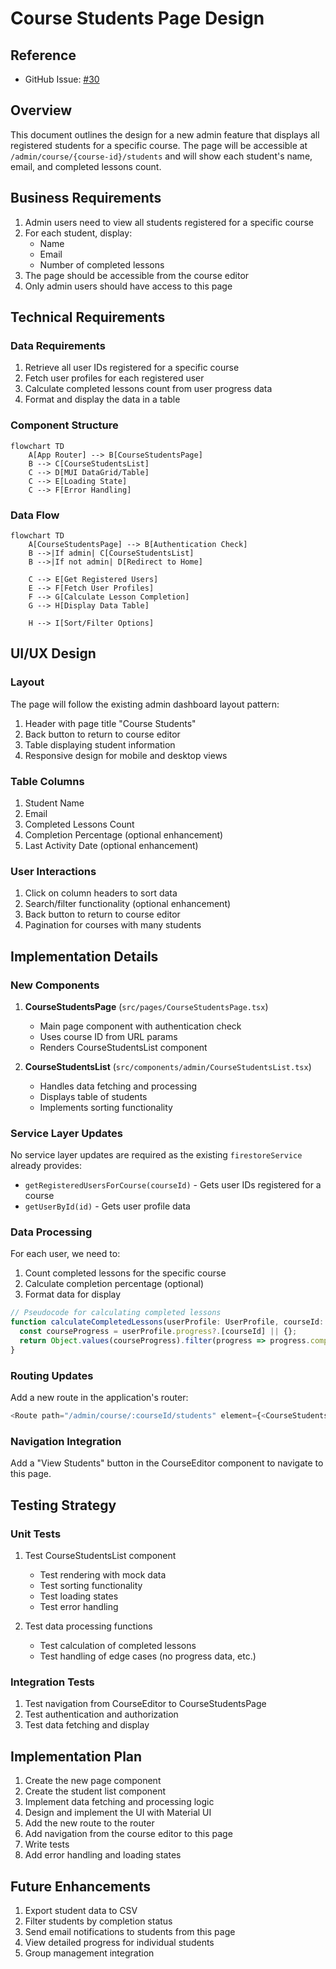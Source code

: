 # Course Students Page Design

## Reference
- GitHub Issue: [#30](https://github.com/joeychia/online-course/issues/30)

## Overview

This document outlines the design for a new admin feature that displays all registered students for a specific course. The page will be accessible at `/admin/course/{course-id}/students` and will show each student's name, email, and completed lessons count.

## Business Requirements

1. Admin users need to view all students registered for a specific course
2. For each student, display:
   - Name
   - Email
   - Number of completed lessons
3. The page should be accessible from the course editor
4. Only admin users should have access to this page

## Technical Requirements

### Data Requirements

1. Retrieve all user IDs registered for a specific course
2. Fetch user profiles for each registered user
3. Calculate completed lessons count from user progress data
4. Format and display the data in a table

### Component Structure

```mermaid
flowchart TD
    A[App Router] --> B[CourseStudentsPage]
    B --> C[CourseStudentsList]
    C --> D[MUI DataGrid/Table]
    C --> E[Loading State]
    C --> F[Error Handling]
```

### Data Flow

```mermaid
flowchart TD
    A[CourseStudentsPage] --> B[Authentication Check]
    B -->|If admin| C[CourseStudentsList]
    B -->|If not admin| D[Redirect to Home]
    
    C --> E[Get Registered Users]
    E --> F[Fetch User Profiles]
    F --> G[Calculate Lesson Completion]
    G --> H[Display Data Table]
    
    H --> I[Sort/Filter Options]
```

## UI/UX Design

### Layout

The page will follow the existing admin dashboard layout pattern:

1. Header with page title "Course Students"
2. Back button to return to course editor
3. Table displaying student information
4. Responsive design for mobile and desktop views

### Table Columns

1. Student Name
2. Email
3. Completed Lessons Count
4. Completion Percentage (optional enhancement)
5. Last Activity Date (optional enhancement)

### User Interactions

1. Click on column headers to sort data
2. Search/filter functionality (optional enhancement)
3. Back button to return to course editor
4. Pagination for courses with many students

## Implementation Details

### New Components

1. **CourseStudentsPage** (`src/pages/CourseStudentsPage.tsx`)
   - Main page component with authentication check
   - Uses course ID from URL params
   - Renders CourseStudentsList component

2. **CourseStudentsList** (`src/components/admin/CourseStudentsList.tsx`)
   - Handles data fetching and processing
   - Displays table of students
   - Implements sorting functionality

### Service Layer Updates

No service layer updates are required as the existing `firestoreService` already provides:
- `getRegisteredUsersForCourse(courseId)` - Gets user IDs registered for a course
- `getUserById(id)` - Gets user profile data

### Data Processing

For each user, we need to:
1. Count completed lessons for the specific course
2. Calculate completion percentage (optional)
3. Format data for display

```typescript
// Pseudocode for calculating completed lessons
function calculateCompletedLessons(userProfile: UserProfile, courseId: string): number {
  const courseProgress = userProfile.progress?.[courseId] || {};
  return Object.values(courseProgress).filter(progress => progress.completed).length;
}
```

### Routing Updates

Add a new route in the application's router:
```typescript
<Route path="/admin/course/:courseId/students" element={<CourseStudentsPage />} />
```

### Navigation Integration

Add a "View Students" button in the CourseEditor component to navigate to this page.

## Testing Strategy

### Unit Tests

1. Test CourseStudentsList component
   - Test rendering with mock data
   - Test sorting functionality
   - Test loading states
   - Test error handling

2. Test data processing functions
   - Test calculation of completed lessons
   - Test handling of edge cases (no progress data, etc.)

### Integration Tests

1. Test navigation from CourseEditor to CourseStudentsPage
2. Test authentication and authorization
3. Test data fetching and display

## Implementation Plan

1. Create the new page component
2. Create the student list component
3. Implement data fetching and processing logic
4. Design and implement the UI with Material UI
5. Add the new route to the router
6. Add navigation from the course editor to this page
7. Write tests
8. Add error handling and loading states

## Future Enhancements

1. Export student data to CSV
2. Filter students by completion status
3. Send email notifications to students from this page
4. View detailed progress for individual students
5. Group management integration
